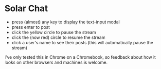 # Solar Chat

- press (almost) any key to display the text-input modal
- press enter to post
- click the yellow circle to pause the stream
- click the (now red) circle to resume the stream
- click a user's name to see their posts (this will automatically pause the stream)

I've only tested this in Chrome on a Chromebook, so feedback about how it looks on other browsers and machines is welcome.
